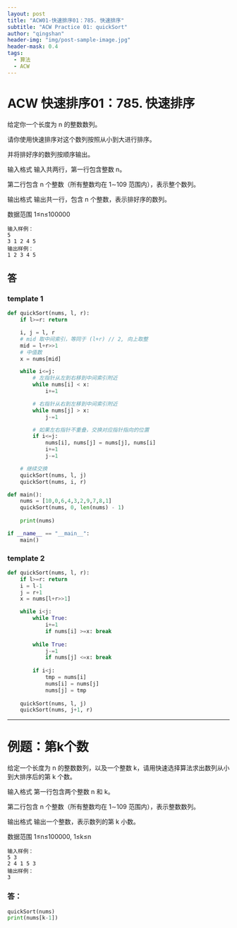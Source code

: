 ```yaml
---
layout: post
title: "ACW01-快速排序01：785. 快速排序"
subtitle: "ACW Practice 01: quickSort"
author: "qingshan"
header-img: "img/post-sample-image.jpg"
header-mask: 0.4
tags:
  - 算法
  - ACW
---
```


# ACW 快速排序01：785. 快速排序

给定你一个长度为 n 的整数数列。

请你使用快速排序对这个数列按照从小到大进行排序。

并将排好序的数列按顺序输出。

输入格式
输入共两行，第一行包含整数 n。

第二行包含 n 个整数（所有整数均在 1∼109 范围内），表示整个数列。

输出格式
输出共一行，包含 n 个整数，表示排好序的数列。

数据范围
1≤n≤100000
```
输入样例：
5
3 1 2 4 5
输出样例：
1 2 3 4 5
```

## 答

### template 1
```python
def quickSort(nums, l, r):
    if l>=r: return

    i, j = l, r
    # mid 取中间索引，等同于 (l+r) // 2, 向上取整
    mid = l+r>>1
    # 中值数
    x = nums[mid]

    while i<=j:
        # 左指针从左到右移到中间索引附近
        while nums[i] < x:
            i+=1

        # 右指针从右到左移到中间索引附近
        while nums[j] > x:
            j-=1

        # 如果左右指针不重叠，交换对应指针指向的位置
        if i<=j:
            nums[i], nums[j] = nums[j], nums[i]
            i+=1
            j-=1

    # 继续交换
    quickSort(nums, l, j)
    quickSort(nums, i, r)

def main():
    nums = [10,0,6,4,3,2,9,7,8,1]
    quickSort(nums, 0, len(nums) - 1)
    
    print(nums)

if __name__ == "__main__":
    main()

```

### template 2
```python
def quickSort(nums, l, r):
    if l>=r: return
    i = l-1
    j = r+1
    x = nums[l+r>>1]

    while i<j:
        while True:
            i+=1
            if nums[i] >=x: break
        
        while True:
            j-=1
            if nums[j] <=x: break
        
        if i<j:
            tmp = nums[i]
            nums[i] = nums[j]
            nums[j] = tmp
            
    quickSort(nums, l, j)
    quickSort(nums, j+1, r)
```

----------

# 例题：第k个数

给定一个长度为 n 的整数数列，以及一个整数 k，请用快速选择算法求出数列从小到大排序后的第 k 个数。

输入格式
第一行包含两个整数 n 和 k。

第二行包含 n 个整数（所有整数均在 1∼109 范围内），表示整数数列。

输出格式
输出一个整数，表示数列的第 k 小数。

数据范围
1≤n≤100000,
1≤k≤n
```
输入样例：
5 3
2 4 1 5 3
输出样例：
3
```

### 答：

```python
quickSort(nums)
print(nums[k-1])
```